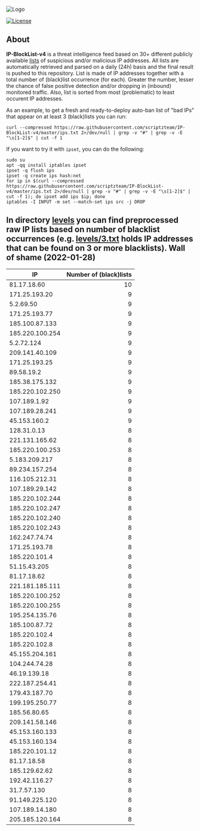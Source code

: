 ![Logo](https://i.imgur.com/PyKLAe7.png)

[![License](https://img.shields.io/badge/license-The_Unlicense-red.svg)](https://unlicense.org/)

About
----

**IP-BlockList-v4** is a threat intelligence feed based on 30+ different publicly available [lists](https://github.com/stamparm/maltrail) of suspicious and/or malicious IP addresses. All lists are automatically retrieved and parsed on a daily (24h) basis and the final result is pushed to this repository. List is made of IP addresses together with a total number of (black)list occurrence (for each). Greater the number, lesser the chance of false positive detection and/or dropping in (inbound) monitored traffic. Also, list is sorted from most (problematic) to least occurent IP addresses.

As an example, to get a fresh and ready-to-deploy auto-ban list of "bad IPs" that appear on at least 3 (black)lists you can run:

```
curl --compressed https://raw.githubusercontent.com/scriptzteam/IP-BlockList-v4/master/ips.txt 2>/dev/null | grep -v "#" | grep -v -E "\s[1-2]$" | cut -f 1
```

If you want to try it with `ipset`, you can do the following:

```
sudo su
apt -qq install iptables ipset
ipset -q flush ips
ipset -q create ips hash:net
for ip in $(curl --compressed https://raw.githubusercontent.com/scriptzteam/IP-BlockList-v4/master/ips.txt 2>/dev/null | grep -v "#" | grep -v -E "\s[1-2]$" | cut -f 1); do ipset add ips $ip; done
iptables -I INPUT -m set --match-set ips src -j DROP
```

In directory [levels](levels) you can find preprocessed raw IP lists based on number of blacklist occurrences (e.g. [levels/3.txt](levels/3.txt) holds IP addresses that can be found on 3 or more blacklists).
Wall of shame (2022-01-28)
----

|IP|Number of (black)lists|
|---|--:|
81.17.18.60|10
171.25.193.20|9
5.2.69.50|9
171.25.193.77|9
185.100.87.133|9
185.220.100.254|9
5.2.72.124|9
209.141.40.109|9
171.25.193.25|9
89.58.19.2|9
185.38.175.132|9
185.220.102.250|9
107.189.1.92|9
107.189.28.241|9
45.153.160.2|9
128.31.0.13|8
221.131.165.62|8
185.220.100.253|8
5.183.209.217|8
89.234.157.254|8
116.105.212.31|8
107.189.29.142|8
185.220.102.244|8
185.220.102.247|8
185.220.102.240|8
185.220.102.243|8
162.247.74.74|8
171.25.193.78|8
185.220.101.4|8
51.15.43.205|8
81.17.18.62|8
221.181.185.111|8
185.220.100.252|8
185.220.100.255|8
195.254.135.76|8
185.100.87.72|8
185.220.102.4|8
185.220.102.8|8
45.155.204.161|8
104.244.74.28|8
46.19.139.18|8
222.187.254.41|8
179.43.187.70|8
199.195.250.77|8
185.56.80.65|8
209.141.58.146|8
45.153.160.133|8
45.153.160.134|8
185.220.101.12|8
81.17.18.58|8
185.129.62.62|8
192.42.116.27|8
31.7.57.130|8
91.149.225.120|8
107.189.14.180|8
205.185.120.164|8

